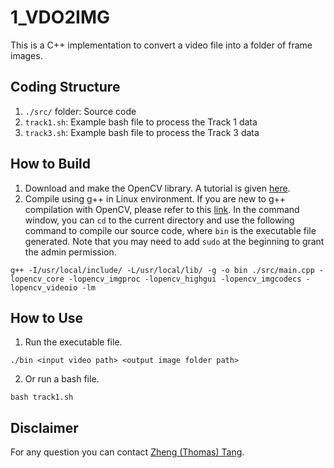 # 1_VDO2IMG

This is a C++ implementation to convert a video file into a folder of frame images. 

## Coding Structure

1. `./src/` folder: Source code
2. `track1.sh`: Example bash file to process the Track 1 data
3. `track3.sh`: Example bash file to process the Track 3 data

## How to Build

1. Download and make the OpenCV library. A tutorial is given [here](https://docs.opencv.org/master/d7/d9f/tutorial_linux_install.html).
2. Compile using g++ in Linux environment. If you are new to g++ compilation with OpenCV, please refer to this [link](http://answers.opencv.org/question/25642/how-to-compile-basic-opencv-program-in-c-in-ubuntu/). In the command window, you can `cd` to the current directory and use the following command to compile our source code, where `bin` is the executable file generated. Note that you may need to add `sudo` at the beginning to grant the admin permission.

```g++ -I/usr/local/include/ -L/usr/local/lib/ -g -o bin ./src/main.cpp -lopencv_core -lopencv_imgproc -lopencv_highgui -lopencv_imgcodecs -lopencv_videoio -lm```

## How to Use

1. Run the executable file.

```./bin <input video path> <output image folder path>```

2. Or run a bash file.

```bash track1.sh```

## Disclaimer

For any question you can contact [Zheng (Thomas) Tang](https://github.com/zhengthomastang).
